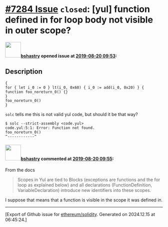 # [\#7284 Issue](https://github.com/ethereum/solidity/issues/7284) `closed`: [yul] function defined in for loop body not visible in outer scope?

#### <img src="https://avatars.githubusercontent.com/u/2388185?v=4" width="50">[bshastry](https://github.com/bshastry) opened issue at [2019-08-20 09:53](https://github.com/ethereum/solidity/issues/7284):

## Description

```
{
for { let i_0 := 0 } lt(i_0, 0x60) { i_0 := add(i_0, 0x20) } {
function foo_noreturn_0() {}
}
foo_noreturn_0()
}
```

`solc` tells me this is not valid yul code, but should it be that way?

```
$ solc --strict-assembly <code.yul>
code.yul:5:1: Error: Function not found.
foo_noreturn_0()
^------------^
```

#### <img src="https://avatars.githubusercontent.com/u/2388185?v=4" width="50">[bshastry](https://github.com/bshastry) commented at [2019-08-20 09:55](https://github.com/ethereum/solidity/issues/7284#issuecomment-522943036):

From the docs

> Scopes in Yul are tied to Blocks (exceptions are functions and the for loop as explained below) and all declarations (FunctionDefinition, VariableDeclaration) introduce new identifiers into these scopes.

I suppose that means that a function is visible in the scope it was defined in.


-------------------------------------------------------------------------------



[Export of Github issue for [ethereum/solidity](https://github.com/ethereum/solidity). Generated on 2024.12.15 at 06:45:24.]
